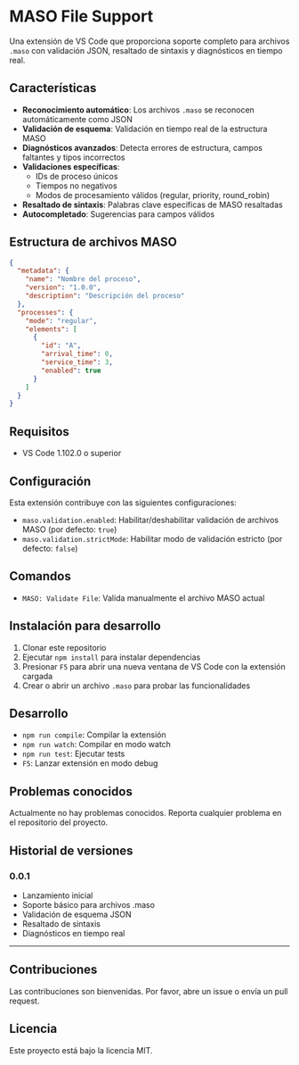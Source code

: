 # MASO File Support

Una extensión de VS Code que proporciona soporte completo para archivos `.maso` con validación JSON, resaltado de sintaxis y diagnósticos en tiempo real.

## Características

- **Reconocimiento automático**: Los archivos `.maso` se reconocen automáticamente como JSON
- **Validación de esquema**: Validación en tiempo real de la estructura MASO
- **Diagnósticos avanzados**: Detecta errores de estructura, campos faltantes y tipos incorrectos
- **Validaciones específicas**:
  - IDs de proceso únicos
  - Tiempos no negativos
  - Modos de procesamiento válidos (regular, priority, round_robin)
- **Resaltado de sintaxis**: Palabras clave específicas de MASO resaltadas
- **Autocompletado**: Sugerencias para campos válidos

## Estructura de archivos MASO

```json
{
  "metadata": {
    "name": "Nombre del proceso",
    "version": "1.0.0",
    "description": "Descripción del proceso"
  },
  "processes": {
    "mode": "regular",
    "elements": [
      {
        "id": "A",
        "arrival_time": 0,
        "service_time": 3,
        "enabled": true
      }
    ]
  }
}
```

## Requisitos

- VS Code 1.102.0 o superior

## Configuración

Esta extensión contribuye con las siguientes configuraciones:

- `maso.validation.enabled`: Habilitar/deshabilitar validación de archivos MASO (por defecto: `true`)
- `maso.validation.strictMode`: Habilitar modo de validación estricto (por defecto: `false`)

## Comandos

- `MASO: Validate File`: Valida manualmente el archivo MASO actual

## Instalación para desarrollo

1. Clonar este repositorio
2. Ejecutar `npm install` para instalar dependencias
3. Presionar `F5` para abrir una nueva ventana de VS Code con la extensión cargada
4. Crear o abrir un archivo `.maso` para probar las funcionalidades

## Desarrollo

- `npm run compile`: Compilar la extensión
- `npm run watch`: Compilar en modo watch
- `npm run test`: Ejecutar tests
- `F5`: Lanzar extensión en modo debug

## Problemas conocidos

Actualmente no hay problemas conocidos. Reporta cualquier problema en el repositorio del proyecto.

## Historial de versiones

### 0.0.1

- Lanzamiento inicial
- Soporte básico para archivos .maso
- Validación de esquema JSON
- Resaltado de sintaxis
- Diagnósticos en tiempo real

---

## Contribuciones

Las contribuciones son bienvenidas. Por favor, abre un issue o envía un pull request.

## Licencia

Este proyecto está bajo la licencia MIT.
